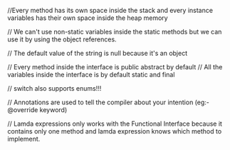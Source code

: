 //Every method has its own space inside the stack and every instance variables has their own space inside the heap memory 

// We can't use non-static variables inside the static methods but we can use it by using the object references.

// The default value of the string is null because it's an object 

// Every method inside the interface is public abstract by default
// All the variables inside the interface is by default static and final

// switch also supports enums!!!

// Annotations are used to tell the compiler about your intention (eg:- @override keyword)

// Lamda expressions only works with the Functional Interface because it contains only one method and lamda expression knows which method to implement.

